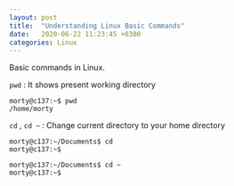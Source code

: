 ```yaml
---
layout: post
title:  "Understanding Linux Basic Commands"
date:   2020-06-22 11:23:45 +0300
categories: Linux
---
```


Basic commands in Linux.


`pwd` : It shows present working directory 


```
morty@c137:~$ pwd
/home/morty
```


`cd` , `cd ~` : Change current directory to your home directory

```
morty@c137:~/Documents$ cd
morty@c137:~$
```

```
morty@c137:~/Documents$ cd ~
morty@c137:~$
```




